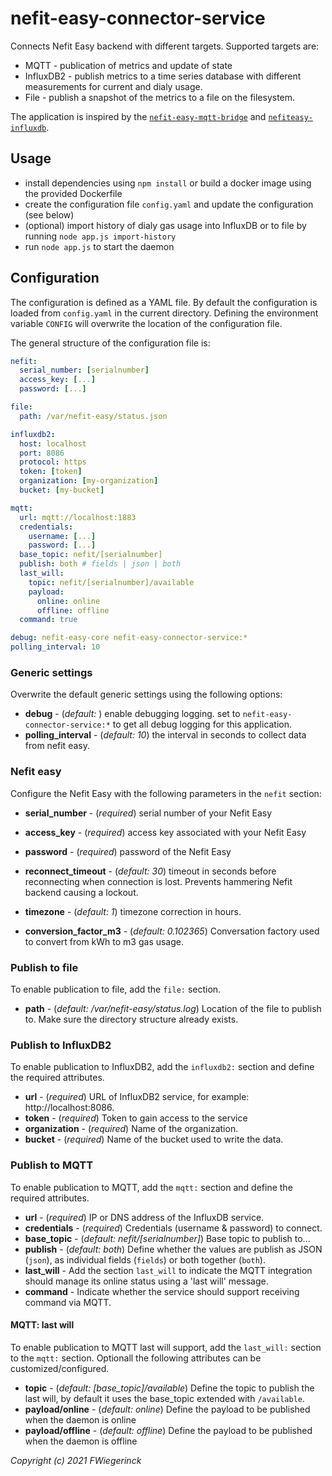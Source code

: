 # nefit-easy-connector-service

Connects Nefit Easy backend with different targets. Supported targets are:
* MQTT - publication of metrics and update of state
* InfluxDB2 - publish metrics to a time series database with different measurements for current and dialy usage.
* File - publish a snapshot of the metrics to a file on the filesystem.

The application is inspired by the [`nefit-easy-mqtt-bridge`](https://github.com/jgeraerts/nefit-easy-mqtt-bridge) and [`nefiteasy-influxdb`](https://github.com/TrafeX/nefiteasy-influxdb).

## Usage

* install dependencies using `npm install` or build a docker image using the provided Dockerfile
* create the configuration file `config.yaml` and update the configuration (see below)
* (optional) import history of dialy gas usage into InfluxDB or to file by running `node app.js import-history`
* run `node app.js` to start the daemon

## Configuration

The configuration is defined as a YAML file. By default the configuration is loaded from `config.yaml` in the current directory. Defining the environment variable `CONFIG` will overwrite the location of the configuration file.

The general structure of the configuration file is:
```YAML
nefit:
  serial_number: [serialnumber]
  access_key: [...]
  password: [...]

file:
  path: /var/nefit-easy/status.json

influxdb2:
  host: localhost
  port: 8086
  protocol: https
  token: [token]
  organization: [my-organization]
  bucket: [my-bucket]

mqtt:
  url: mqtt://localhost:1883
  credentials:
    username: [...]
    password: [...]
  base_topic: nefit/[serialnumber]
  publish: both # fields | json | both
  last_will:
    topic: nefit/[serialnumber]/available
    payload:
      online: online
      offline: offline
  command: true

debug: nefit-easy-core nefit-easy-connector-service:*
polling_interval: 10
```

### Generic settings

Overwrite the default generic settings using the following options:

* **debug** - (*default: <none>*) enable debugging logging. set to `nefit-easy-connector-service:*` to get all debug logging for this application.
* **polling_interval** - (*default: 10*) the interval in seconds to collect data from nefit easy.

### Nefit easy

Configure the Nefit Easy with the following parameters in the `nefit` section:

* **serial_number** - (*required*) serial number of your Nefit Easy
* **access_key** - (*required*) access key associated with your Nefit Easy
* **password** - (*required*) password of the Nefit Easy

* **reconnect_timeout** - (*default: 30*) timeout in seconds before reconnecting when connection is lost. Prevents hammering Nefit backend causing a lockout.
* **timezone** - (*default: 1*) timezone correction in hours.
* **conversion_factor_m3** - (*default: 0.102365*) Conversation factory used to convert from kWh to m3 gas usage.

### Publish to file

To enable publication to file, add the `file:` section.

* **path** - (*default: /var/nefit-easy/status.log*) Location of the file to publish to. Make sure the directory structure already exists.

### Publish to InfluxDB2

To enable publication to InfluxDB2, add the `influxdb2:` section and define the required attributes.

* **url** - (*required*) URL of InfluxDB2 service, for example: http://localhost:8086.
* **token** - (*required*) Token to gain access to the service
* **organization** - (*required*) Name of the organization.
* **bucket** - (*required*) Name of the bucket used to write the data.

### Publish to MQTT

To enable publication to MQTT, add the `mqtt:` section and define the required attributes.

* **url** - (*required*) IP or DNS address of the InfluxDB service.
* **credentials** - (*required*) Credentials (username & password) to connect.
* **base_topic** - (*default: nefit/[serialnumber]*) Base topic to publish to...
* **publish** - (*default: both*) Define whether the values are publish as JSON (`json`), as individual fields (`fields`) or both together (`both`).
* **last_will** - Add the section `last_will` to indicate the MQTT integration should manage its online status using a 'last will' message.
* **command** - Indicate whether the service should support receiving command via MQTT.

#### MQTT: last will

To enable publication to MQTT last will support, add the `last_will:` section to the `mqtt:` section. Optionall the following attributes can be customized/configured.

* **topic** - (*default: [base_topic]/available*) Define the topic to publish the last will, by default it uses the base_topic extended with `/available`.
* **payload/online** - (*default: online*) Define the payload to be published when the daemon is online
* **payload/offline** - (*default: offline*) Define the payload to be published when the daemon is offline




_Copyright (c) 2021 FWiegerinck_
